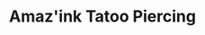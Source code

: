 ---
title: "Amaz'ink Tatoo Piercing"
url: /le-puy-en-velay/amazink-tatoo-piercing/
shop: tatouage
---